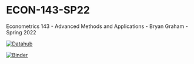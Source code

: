 # ECON-143-SP22

Econometrics 143 - Advanced Methods and Applications - Bryan Graham - Spring 2022

 [![Datahub](https://img.shields.io/badge/Launch-UCB%20Datahub-blue.svg)](http://datahub.berkeley.edu/user-redirect/interact?account=ds-modules&repo=ECON-143-SP22&branch=master&path=)

[![Binder](https://mybinder.org/badge_logo.svg)](https://mybinder.org/v2/gh/ds-modules/ECON-143-SP22/master)
